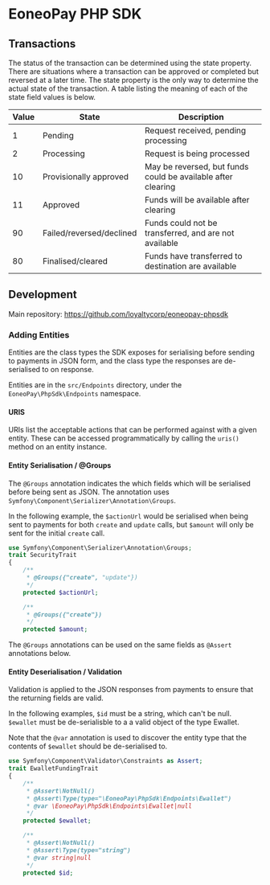 # EoneoPay PHP SDK

## Transactions

The status of the transaction can be determined using the state property. There are situations where a transaction can
 be approved or completed but reversed at a later time. The state property is the only way to determine the actual state
 of the transaction. A table listing the meaning of each of the state field values is below.

| Value | State | Description |
|-------|-------| ----------- |
| 1     | Pending | Request received, pending processing |
| 2     | Processing | Request is being processed |
| 10    | Provisionally approved | May be reversed, but funds could be available after clearing |
| 11    | Approved | Funds will be available after clearing |
| 90    | Failed/reversed/declined | Funds could not be transferred, and are not available |
| 80    | Finalised/cleared | Funds have transferred to destination are available |

## Development

Main repository: https://github.com/loyaltycorp/eoneopay-phpsdk

### Adding Entities

Entities are the class types the SDK exposes for serialising before sending to payments in JSON form, and the
class type the responses are de-serialised to on response.

Entities are in the `src/Endpoints` directory, under the `EoneoPay\PhpSdk\Endpoints` namespace.

#### URIS

URIs list the acceptable actions that can be performed against with a given entity. These can be accessed
 programmatically by calling the `uris()` method on an entity instance.

#### Entity Serialisation / @Groups

The `@Groups` annotation indicates the which fields which will be serialised before being sent as JSON. The
 annotation uses `Symfony\Component\Serializer\Annotation\Groups`.

In the following example, the `$actionUrl` would be serialised when being sent to payments for both `create` and
 `update` calls, but `$amount` will only be sent for the initial `create` call.


```php
use Symfony\Component\Serializer\Annotation\Groups;
trait SecurityTrait
{
    /**
     * @Groups({"create", "update"})
     */
    protected $actionUrl;

    /**
     * @Groups({"create"})
     */
    protected $amount;
```

The `@Groups` annotations can be used on the same fields as `@Assert` annotations below.

#### Entity Deserialisation / Validation

Validation is applied to the JSON responses from payments to ensure that the returning fields are valid.

In the following examples, `$id` must be a string, which can't be null. `$ewallet` must be  de-serialisble to a a valid
 object of the type Ewallet.

Note that the `@var` annotation is used to discover the entity type that the contents of `$ewallet` should be
  de-serialised to.

```php
use Symfony\Component\Validator\Constraints as Assert;
trait EwalletFundingTrait
{
    /**
     * @Assert\NotNull()
     * @Assert\Type(type="\EoneoPay\PhpSdk\Endpoints\Ewallet")
     * @var \EoneoPay\PhpSdk\Endpoints\Ewallet|null
     */
    protected $ewallet;

    /**
     * @Assert\NotNull()
     * @Assert\Type(type="string")
     * @var string|null
     */
    protected $id;
```
